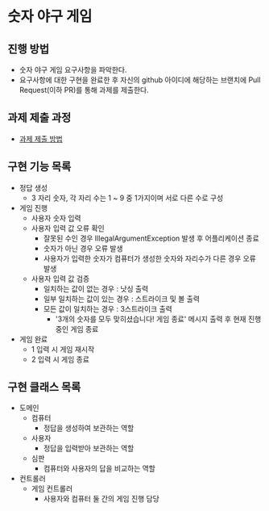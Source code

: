 # 숫자 야구 게임
## 진행 방법
* 숫자 야구 게임 요구사항을 파악한다.
* 요구사항에 대한 구현을 완료한 후 자신의 github 아이디에 해당하는 브랜치에 Pull Request(이하 PR)를 통해 과제를 제출한다.

## 과제 제출 과정
* [과제 제출 방법](https://github.com/next-step/nextstep-docs/tree/master/precourse)

## 구현 기능 목록
* 정답 생성
  * 3 자리 숫자, 각 자리 수는 1 ~ 9 중 1가지이며 서로 다른 수로 구성
* 게임 진행
  * 사용자 숫자 입력
  * 사용자 입력 값 오류 확인
    * 잘못된 수인 경우 IllegalArgumentException 발생 후 어플리케이션 종료
    * 숫자가 아닌 경우 오류 발생
    * 사용자가 입력한 숫자가 컴퓨터가 생성한 숫자와 자리수가 다른 경우 오류 발생
  * 사용자 입력 값 검증
    * 일치하는 값이 없는 경우 : 낫싱 출력
    * 일부 일치하는 값이 있는 경우 : 스트라이크 및 볼 출력
    * 모든 값이 일치하는 경우 : 3스트라이크 출력
      * '3개의 숫자를 모두 맞히셨습니다! 게임 종료' 메시지 출력 후 현재 진행중인 게임 종료
* 게임 완료
  * 1 입력 시 게임 재시작
  * 2 입력 시 게임 종료

## 구현 클래스 목록
* 도메인
  * 컴퓨터
    * 정답을 생성하여 보관하는 역할
  * 사용자
    * 정답을 입력받아 보관하는 역할
  * 심판
    * 컴퓨터와 사용자의 답을 비교하는 역할
* 컨트롤러
  * 게임 컨트롤러
    * 사용자와 컴퓨터 둘 간의 게임 진행 담당